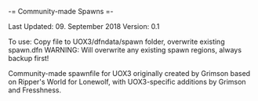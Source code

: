 -= Community-made Spawns =-

Last Updated: 09. September 2018
Version: 0.1

To use: Copy file to UOX3/dfndata/spawn folder, overwrite existing spawn.dfn
WARNING: Will overwrite any existing spawn regions, always backup first!

Community-made spawnfile for UOX3 originally created by Grimson based on Ripper's World for Lonewolf, with UOX3-specific additions by Grimson and Fresshness.